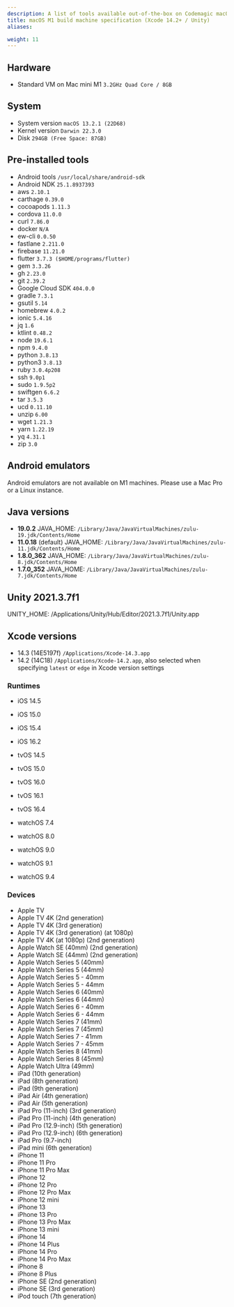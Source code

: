 ```yaml
---
description: A list of tools available out-of-the-box on Codemagic macOS M1 build machines using Xcode version 14.2+.
title: macOS M1 build machine specification (Xcode 14.2+ / Unity)
aliases:

weight: 11
---
```


## Hardware

- Standard VM on Mac mini M1 `3.2GHz Quad Core / 8GB`

## System

- System version `macOS 13.2.1 (22D68)`
- Kernel version `Darwin 22.3.0`
- Disk `294GB (Free Space: 87GB)`

## Pre-installed tools

- Android tools `/usr/local/share/android-sdk`
- Android NDK `25.1.8937393`
- aws `2.10.1`
- carthage `0.39.0`
- cocoapods `1.11.3`
- cordova `11.0.0`
- curl `7.86.0`
- docker `N/A`
- ew-cli `0.0.50`
- fastlane `2.211.0`
- firebase `11.21.0`
- flutter `3.7.3 ($HOME/programs/flutter)`
- gem `3.3.26`
- gh `2.23.0`
- git `2.39.2`
- Google Cloud SDK `404.0.0`
- gradle `7.3.1`
- gsutil `5.14`
- homebrew `4.0.2`
- ionic `5.4.16`
- jq `1.6`
- ktlint `0.48.2`
- node `19.6.1`
- npm `9.4.0`
- python `3.8.13`
- python3 `3.8.13`
- ruby `3.0.4p208`
- ssh `9.0p1`
- sudo `1.9.5p2`
- swiftgen `6.6.2`
- tar `3.5.3`
- ucd `0.11.10`
- unzip `6.00`
- wget `1.21.3`
- yarn `1.22.19`
- yq `4.31.1`
- zip `3.0`

## Android emulators

Android emulators are not available on M1 machines. Please use a Mac Pro or a Linux instance.

## Java versions

- **19.0.2** JAVA_HOME: `/Library/Java/JavaVirtualMachines/zulu-19.jdk/Contents/Home`
- **11.0.18** (default) JAVA_HOME: `/Library/Java/JavaVirtualMachines/zulu-11.jdk/Contents/Home`
- **1.8.0_362** JAVA_HOME: `/Library/Java/JavaVirtualMachines/zulu-8.jdk/Contents/Home`
- **1.7.0_352** JAVA_HOME: `/Library/Java/JavaVirtualMachines/zulu-7.jdk/Contents/Home`

## Unity 2021.3.7f1

UNITY_HOME: /Applications/Unity/Hub/Editor/2021.3.7f1/Unity.app

## Xcode versions

- 14.3 (14E5197f) `/Applications/Xcode-14.3.app`
- 14.2 (14C18) `/Applications/Xcode-14.2.app`, also selected when specifying `latest` or `edge` in Xcode version settings

### Runtimes

- iOS 14.5
- iOS 15.0
- iOS 15.4
- iOS 16.2
- tvOS 14.5

- tvOS 15.0
- tvOS 16.0
- tvOS 16.1
- tvOS 16.4
- watchOS 7.4
- watchOS 8.0
- watchOS 9.0
- watchOS 9.1
- watchOS 9.4

### Devices

- Apple TV
- Apple TV 4K (2nd generation)
- Apple TV 4K (3rd generation)
- Apple TV 4K (3rd generation) (at 1080p)
- Apple TV 4K (at 1080p) (2nd generation)
- Apple Watch SE (40mm) (2nd generation)
- Apple Watch SE (44mm) (2nd generation)
- Apple Watch Series 5 (40mm)
- Apple Watch Series 5 (44mm)
- Apple Watch Series 5 - 40mm
- Apple Watch Series 5 - 44mm
- Apple Watch Series 6 (40mm)
- Apple Watch Series 6 (44mm)
- Apple Watch Series 6 - 40mm
- Apple Watch Series 6 - 44mm
- Apple Watch Series 7 (41mm)
- Apple Watch Series 7 (45mm)
- Apple Watch Series 7 - 41mm
- Apple Watch Series 7 - 45mm
- Apple Watch Series 8 (41mm)
- Apple Watch Series 8 (45mm)
- Apple Watch Ultra (49mm)
- iPad (10th generation)
- iPad (8th generation)
- iPad (9th generation)
- iPad Air (4th generation)
- iPad Air (5th generation)
- iPad Pro (11-inch) (3rd generation)
- iPad Pro (11-inch) (4th generation)
- iPad Pro (12.9-inch) (5th generation)
- iPad Pro (12.9-inch) (6th generation)
- iPad Pro (9.7-inch)
- iPad mini (6th generation)
- iPhone 11
- iPhone 11 Pro
- iPhone 11 Pro Max
- iPhone 12
- iPhone 12 Pro
- iPhone 12 Pro Max
- iPhone 12 mini
- iPhone 13
- iPhone 13 Pro
- iPhone 13 Pro Max
- iPhone 13 mini
- iPhone 14
- iPhone 14 Plus
- iPhone 14 Pro
- iPhone 14 Pro Max
- iPhone 8
- iPhone 8 Plus
- iPhone SE (2nd generation)
- iPhone SE (3rd generation)
- iPod touch (7th generation)
